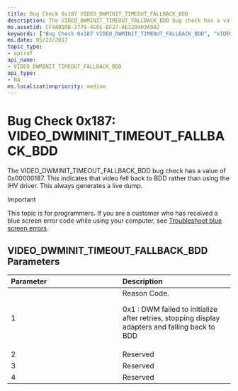 ```yaml
---
title: Bug Check 0x187 VIDEO_DWMINIT_TIMEOUT_FALLBACK_BDD
description: The VIDEO_DWMINIT_TIMEOUT_FALLBACK_BDD bug check has a value of 0x00000187. This indicates that video fell back to BDD rather than using the IHV driver. This always generates a live dump.
ms.assetid: CF4AB5DB-2779-4E6E-BF27-AE320403A982
keywords: ["Bug Check 0x187 VIDEO_DWMINIT_TIMEOUT_FALLBACK_BDD", "VIDEO_DWMINIT_TIMEOUT_FALLBACK_BDD"]
ms.date: 05/23/2017
topic_type:
- apiref
api_name:
- VIDEO_DWMINIT_TIMEOUT_FALLBACK_BDD
api_type:
- NA
ms.localizationpriority: medium
---
```


# Bug Check 0x187: VIDEO\_DWMINIT\_TIMEOUT\_FALLBACK\_BDD


The VIDEO\_DWMINIT\_TIMEOUT\_FALLBACK\_BDD bug check has a value of 0x00000187. This indicates that video fell back to BDD rather than using the IHV driver. This always generates a live dump.

> [!IMPORTANT]
> This topic is for programmers. If you are a customer who has received a blue screen error code while using your computer, see [Troubleshoot blue screen errors](https://www.windows.com/stopcode).


## VIDEO\_DWMINIT\_TIMEOUT\_FALLBACK\_BDD Parameters


<table>
<colgroup>
<col width="50%" />
<col width="50%" />
</colgroup>
<thead>
<tr class="header">
<th align="left">Parameter</th>
<th align="left">Description</th>
</tr>
</thead>
<tbody>
<tr class="odd">
<td align="left">1</td>
<td align="left">Reason Code.
<p>0x1 : DWM failed to initialize after retries, stopping display adapters and falling back to BDD</p></td>
</tr>
<tr class="even">
<td align="left">2</td>
<td align="left">Reserved</td>
</tr>
<tr class="odd">
<td align="left">3</td>
<td align="left">Reserved</td>
</tr>
<tr class="even">
<td align="left">4</td>
<td align="left">Reserved</td>
</tr>
</tbody>
</table>

 

 

 




